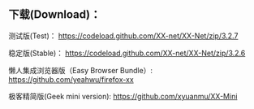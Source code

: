 
## 下载(Download)：
测试版(Test)：
https://codeload.github.com/XX-net/XX-Net/zip/3.2.7

稳定版(Stable)：
https://codeload.github.com/XX-net/XX-Net/zip/3.2.6

懒人集成浏览器版（Easy Browser Bundle）:
https://github.com/yeahwu/firefox-xx

极客精简版(Geek mini version):
https://github.com/xyuanmu/XX-Mini
